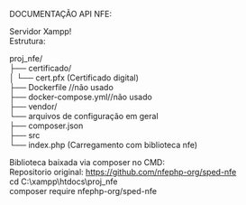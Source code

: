 DOCUMENTAÇÃO API NFE:<br>

Servidor Xampp!<br>
Estrutura:<br>

proj_nfe/<br>
├── certificado/<br>
│   └── cert.pfx  (Certificado digital)<br>
├── Dockerfile //não usado<br>
├── docker-compose.yml//não usado<br>
├── vendor/<br>
      └── arquivos de configuração em geral<br>
├── composer.json<br>
├── src<br>
    └── index.php  (Carregamento com biblioteca nfe)<br>


Biblioteca baixada via composer no CMD:<br>
Repositorio original: https://github.com/nfephp-org/sped-nfe<br>
cd C:\xampp\htdocs\proj_nfe<br>
composer require nfephp-org/sped-nfe<br>
